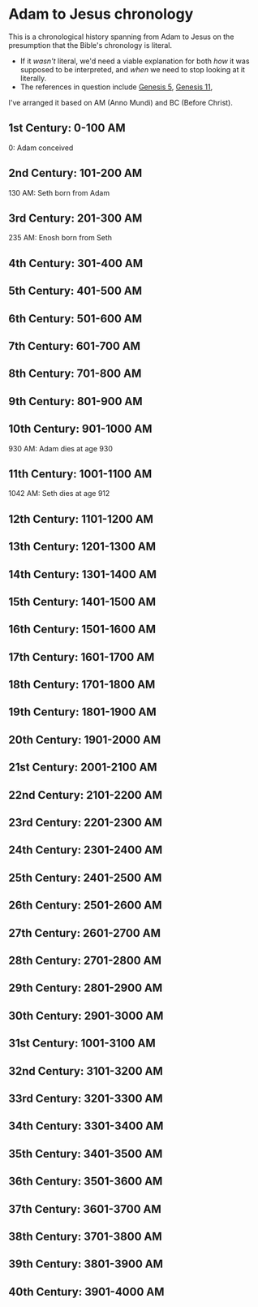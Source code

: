 
# Adam to Jesus chronology

This is a chronological history spanning from Adam to Jesus on the presumption that the Bible's chronology is literal.

- If it *wasn't* literal, we'd need a viable explanation for both *how* it was supposed to be interpreted, and *when* we need to stop looking at it literally.
- The references in question include [Genesis 5](https://biblehub.com/genesis/5.htm), [Genesis 11](https://biblehub.com/genesis/11.htm),

I've arranged it based on AM (Anno Mundi) and BC (Before Christ).

## 1st Century: 0-100 AM

0: Adam conceived

## 2nd Century: 101-200 AM

130 AM: Seth born from Adam

## 3rd Century: 201-300 AM

235 AM: Enosh born from Seth

## 4th Century: 301-400 AM

## 5th Century: 401-500 AM

## 6th Century: 501-600 AM

## 7th Century: 601-700 AM

## 8th Century: 701-800 AM

## 9th Century: 801-900 AM

## 10th Century: 901-1000 AM

930 AM: Adam dies at age 930

## 11th Century: 1001-1100 AM

1042 AM: Seth dies at age 912

## 12th Century: 1101-1200 AM

## 13th Century: 1201-1300 AM

## 14th Century: 1301-1400 AM

## 15th Century: 1401-1500 AM

## 16th Century: 1501-1600 AM

## 17th Century: 1601-1700 AM

## 18th Century: 1701-1800 AM

## 19th Century: 1801-1900 AM

## 20th Century: 1901-2000 AM

## 21st Century: 2001-2100 AM

## 22nd Century: 2101-2200 AM

## 23rd Century: 2201-2300 AM

## 24th Century: 2301-2400 AM

## 25th Century: 2401-2500 AM

## 26th Century: 2501-2600 AM

## 27th Century: 2601-2700 AM

## 28th Century: 2701-2800 AM

## 29th Century: 2801-2900 AM

## 30th Century: 2901-3000 AM

## 31st Century: 1001-3100 AM

## 32nd Century: 3101-3200 AM

## 33rd Century: 3201-3300 AM

## 34th Century: 3301-3400 AM

## 35th Century: 3401-3500 AM

## 36th Century: 3501-3600 AM

## 37th Century: 3601-3700 AM

## 38th Century: 3701-3800 AM

## 39th Century: 3801-3900 AM

## 40th Century: 3901-4000 AM
